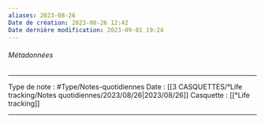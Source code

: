 ```yaml
---
aliases: 2023-08-26
Date de création: 2023-08-26 12:42
Date dernière modification: 2023-09-01 19:24
---
```

###### Métadonnées
----  -----
Type de note : #Type/Notes-quotidiennes
Date : [[3 CASQUETTES/°Life tracking/Notes quotidiennes/2023/08/26|2023/08/26]]
Casquette : [[°Life tracking]]
--- --